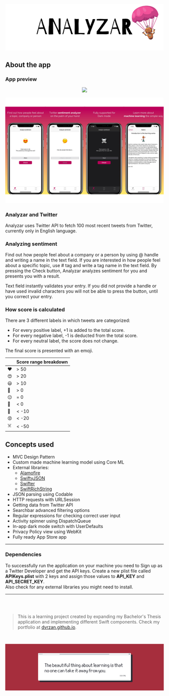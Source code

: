 ![Front Banner](Documentation/FrontBanner.png)

## About the app

### App preview

<p align="center">
  <img src="Documentation/preview.gif">
</p>

<p align="center">
<img src="Documentation/screenshots.png">
</p>

### Analyzar and Twitter

Analyzar uses Twitter API to fetch 100 most recent tweets from Twitter, currently only in English language.

### Analyzing sentiment

Find out how people feel about a company or a person by using @ handle and writing a name in the text field.
If you are interested in how people feel about a specific topic, use # tag and write a tag name in the text field.
By pressing the Check button, Analyzar analyzes sentiment for you and presents you with a result.

Text field instantly validates your entry. If you did not provide a handle or have used invalid characters you will not be able to press the button, until you correct your entry.

### How score is calculated

There are 3 different labels in which tweets are categorized:

* For every positive label, +1 is added to the total score.
* For every negative label, -1 is deducted from the total score.
* For every neutral label, the score does not change.

The final score is presented with an emoji.

|      | Score range breakdown     |
|---    |---   |
| ❤️     | > 50     |
| 😍     | > 20     |
| 😃     | > 10     |
| 🙂     | > 0      |
| 😐     | = 0      |
| 🙁     | < 0      |
| 😤     | < -10    |
| 😡     | < -20    |
| ☠️     | < -50    |


## Concepts used

* MVC Design Pattern
* Custom made machine learning model using Core ML
* External libraries:
    * [Alamofire](https://github.com/Alamofire/Alamofire)
    * [SwiftyJSON](https://github.com/SwiftyJSON/SwiftyJSON)
    * [Swifter](https://github.com/mattdonnelly/Swifter)
    * [SwiftRichString](https://github.com/malcommac/SwiftRichString)
* JSON parsing using Codable
* HTTP requests with URLSession
* Getting data from Twitter API
* Searchbar advanced filtering options
* Regular expressions for checking correct user input
* Activity spinner using DispatchQueue
* In-app dark mode switch with UserDefaults
* Privacy Policy view using WebKit
* Fully ready App Store app

---

### Dependencies

To successfully run the application on your machine you need to Sign up as a Twitter Developer and get the API keys.
Create a new plist file called **APIKeys.plist** with 2 keys and assign those values to **API_KEY** and **API_SECRET_KEY**.   
Also check for any external libraries you might need to install.   

---

<br />
<br />

>This is a learning project created by expanding my Bachelor's Thesis application and implementing different Swift components. 
>Check my portfolio at [dvrzan.github.io](https://dvrzan.github.io).

<br />
   
![End Banner](Documentation/EndBanner.png)
